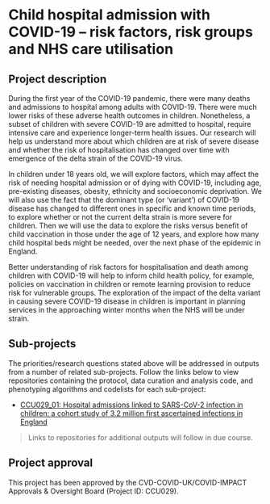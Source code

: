# Child hospital admission with COVID-19 – risk factors, risk groups and NHS care utilisation

## Project description

During the first year of the COVID-19 pandemic, there were many deaths and admissions to hospital among adults with COVID-19. There were much lower risks of these adverse health outcomes in children. Nonetheless, a subset of children with severe COVID-19 are admitted to hospital, require intensive care and experience longer-term health issues. Our research will help us understand more about which children are at risk of severe disease and whether the risk of hospitalisation has changed over time with emergence of the delta strain of the COVID-19 virus.

In children under 18 years old, we will explore factors, which may affect the risk of needing hospital admission or of dying with COVID-19, including age, pre-existing diseases, obesity, ethnicity and socioeconomic deprivation. We will also use the fact that the dominant type (or ‘variant’) of COVID-19 disease has changed to different ones in specific and known time periods, to explore whether or not the current delta strain is more severe for children. Then we will use the data to explore the risks versus benefit of child vaccination in those under the age of 12 years, and explore how many child hospital beds might be needed, over the next phase of the epidemic in England. 

Better understanding of risk factors for hospitalisation and death among children with COVID-19 will help to inform child health policy, for example, policies on vaccination in children or remote learning provision to reduce risk for vulnerable groups. The exploration of the impact of the delta variant in causing severe COVID-19 disease in children is important in planning services in the approaching winter months when the NHS will be under strain.

## Sub-projects

The priorities/research questions stated above will be addressed in outputs from a number of related sub-projects.  Follow the links below to view repositories containing the protocol, data curation and analysis code, and phenotyping algorithms and codelists for each sub-project:

* [CCU029_01: Hospital admissions linked to SARS-CoV-2 infection in children: a cohort study of 3.2 million first ascertained infections in England](https://github.com/BHFDSC/CCU029_01)

> Links to repositories for additional outputs will follow in due course.

## Project approval

This project has been approved by the CVD-COVID-UK/COVID-IMPACT Approvals & Oversight Board (Project ID: CCU029).
